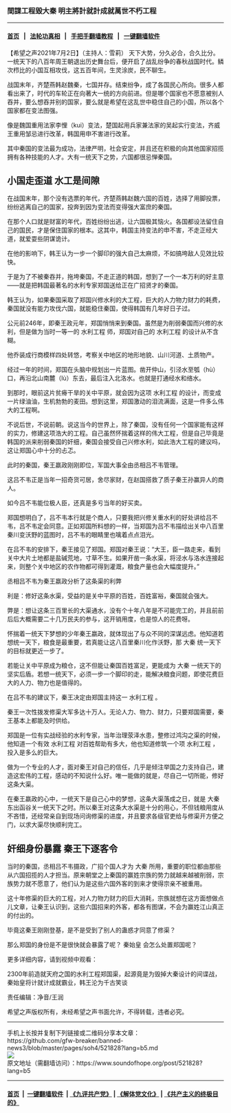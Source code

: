 ### 間諜工程毀大秦 明主將計就計成就萬世不朽工程
------------------------

#### [首页](https://github.com/gfw-breaker/banned-news3/blob/master/README.md) &nbsp;&nbsp;|&nbsp;&nbsp; [法轮功真相](https://github.com/begood0513/basic/blob/master/README.md)  &nbsp;&nbsp;|&nbsp;&nbsp; [手把手翻墙教程](https://github.com/gfw-breaker/guides/wiki)  &nbsp;&nbsp;|&nbsp;&nbsp; [一键翻墙软件](https://github.com/gfw-breaker/nogfw/blob/master/README.md)  



<div><div class="Content__Wrapper sc-1bvya0-0 grZQxZ">
 <p class="meta-top">
  <span class="meta">
   【希望之声2021年7月2日】（主持人：雪莉）
  </span>
  天下大势，分久必合，合久比分。一统天下的八百年周王朝退出历史舞台后，便开启了战乱纷争的春秋战国时代。鳞次栉比的小国互相攻伐，这五百年间，生灵涂炭，民不聊生。
 </p>
 <p>
  战国末年，齐楚燕韩赵魏秦，七国并存。结束纷争，成了各国民心所向。很多人都看出来了，时代的车轮正在向著大一统的方向前进。但是哪个国家也不愿意被别人吞并，要么想吞并别的国家，要么就是希望在这乱世中稳住自己的小国，所以各个国家都在变法图强。
 </p>
 <p>
  像是魏国重用法家李悝（kui）变法，楚国起用兵家兼法家的吴起实行变法，齐威王重用邹忌进行改革，韩国用申不害进行改革。
 </p>
 <p>
  其中秦国的变法最为成功，法律严明，社会安定，并且还在积极的向其他国家招揽拥有各种技能的人才。大有一统天下之势，六国都很忌惮秦国。
 </p>
 <h2>
  <strong>
   小国走歪道 水工是间隙
  </strong>
 </h2>
 <p>
  在战国末年，那个没有选票的年代，齐楚燕韩赵魏六国的百姓，选择了用脚投票，纷纷逃离自己的国家，投奔到因为变法而变得强大富庶的秦国。
 </p>
 <p>
  在那个人口就是财富的年代，百姓纷纷出逃，让六国极其恼火。各国都设法留住自己的国民，才是保住国家的根本。这其中，韩国主持变法的申不害，不走正经大道，就爱耍些阴谋诡计。
 </p>
 <p>
  在他的影响下，韩王认为一步一个脚印的强大自己太麻烦，不如搞垮敌人见效比较快。
 </p>
 <p>
  于是为了不被秦吞并，拖垮秦国，不走正道的韩国，想到了一个一本万利的好主意——就是把韩国最著名的水利专家郑国送给正在广招贤才的秦国。
 </p>
 <p>
  韩王认为，如果秦国采取了郑国兴修水利的大工程，巨大的人力物力财力的耗费，秦国就没有能力攻伐六国，就能稳住秦国，使得韩国有几年好日子过。
 </p>
 <p>
  公元前246年，即秦王政元年，郑国悄悄来到秦国。虽然是为削弱秦国而兴修的水利，但是做为当时一等一的
  <ok href="/term/13753">
   水利工程
  </ok>
  师，郑国对自己的
  <ok href="/term/13753">
   水利工程
  </ok>
  的设计从不含糊。
 </p>
 <p>
  他乔装成行商模样四处转悠，考察关中地区的地形地貌、山川河道、土质物产。
 </p>
 <p>
  经过一年的时间，郑国在头脑中规划出一片蓝图。凿开仲山，引泾水至瓠（hù）口，再沿北山南麓（lù）东去，最后注入北洛水。也就是打通经水和络水。
 </p>
 <p>
  到那时，眼前这片贫瘠干旱的关中平原，就会因为这项
  <ok href="/term/13753">
   水利工程
  </ok>
  的设计，而变成一片绿油油，生机勃勃的麦田。想到这里，郑国激动的泪流满面，这是一件多么伟大的工程啊。
 </p>
 <p>
  不说后世，不说前朝。说这当今的世界上，除了秦国，没有任何一个国家能有这样的实力，修建这项浩大的工程。自己虽然怀揣着这样的伟大工程，但是自己毕竟是韩国的派来削弱秦国的奸细，秦国会接受自己兴修水利，如此浩大工程的建议吗，这让郑国心中十分的忐忑。
 </p>
 <p>
  此时的秦国，秦王嬴政刚刚即位，军国大事全由丞相吕不韦管理。
 </p>
 <p>
  这吕不韦正是当年一招奇货可居，舍尽家财，在赵国搭救了质子秦王孙赢异人的商人。
 </p>
 <p>
  如今吕不韦能位极人臣，还真是多亏当年的好买卖。
 </p>
 <p>
  郑国想明白了，吕不韦本行就是个商人，只要我把兴修关重水利的好处讲给吕不韦，吕不韦定会同意。正如郑国所料想的一样，当郑国为吕不韦描绘出关中八百里秦川变沃野的蓝图时，吕不韦的眼睛里也噙着点点泪光。
 </p>
 <p>
  在吕不韦的安排下，秦王接见了郑国。郑国对秦王说：“大王，臣一路走来，看到关中大片土地都是盐碱荒地，寸草不生。如果开凿一条水渠，将泾水与洛水连接起来，则整个关中地区的农作物都可得到灌溉，粮食产量也会大幅度提升。”
 </p>
 <p>
  丞相吕不韦为秦王嬴政分析了这条渠的利弊
 </p>
 <p>
  利是：修好这条水渠，受益的是关中平原的百姓，百姓富裕，秦国就会强大。
 </p>
 <p>
  弊是：想让这条三百里长的大渠通水，没有个十年八年是不可能完工的，并且前前后后大概需要二十几万民夫的参与，这开销用度，也是惊人的花费呀。
 </p>
 <p>
  怀揣着一统天下梦想的少年秦王嬴政，就体现出了与众不同的深谋远虑。他知道若想统一天下，粮食是最重要，若真能让这八百里秦川化作沃野，那
  <ok href="/term/567470">
   大秦
  </ok>
  统一天下的目标就更近一步了。
 </p>
 <p>
  若能让关中平原成为粮仓，这不但能让秦国百姓富足，更能成为
  <ok href="/term/567470">
   大秦
  </ok>
  一统天下的坚实后盾。若想一统天下，必须一步一个脚印的走，能解决粮食问题，即使花费巨大的人力、物力也是值得的。
 </p>
 <p>
  在吕不韦的建议下，秦王决定由郑国主持这一
  <ok href="/term/13753">
   水利工程
  </ok>
  。
 </p>
 <p>
  秦王一次性拨发修渠大军多达十万人。无论人力、物力、财力，只要郑国需要，秦王基本上都能及时供给。
 </p>
 <p>
  郑国是一位有实战经验的水利专家，当年治理荥泽水患，整修过鸿沟之渠的时候，他知道一个有效
  <ok href="/term/13753">
   水利工程
  </ok>
  对百姓帮助有多大，他也知道修筑一个项
  <ok href="/term/13753">
   水利工程
  </ok>
  ，投入是多么的巨大。
 </p>
 <p>
  做为一个专业的人才，面对秦王对自己的信任，几乎是倾注举国之力支持自己，建造这宏伟的工程，感动的不知说什么好。唯一能做的就是，尽自己一切所能，修好这条大渠。
 </p>
 <p>
  在秦王嬴政的心中，一统天下是自己心中的梦想，这条大渠落成之日，就是
  <ok href="/term/567470">
   大秦
  </ok>
  东出函谷关一统天下之时。所以秦王对这条大水渠是十分的用心，不但钱粮用度从不吝惜，还经常亲自到现场问询修渠的进度，并且要求各级官吏给与修渠开方便之门，以求大渠尽快顺利完工。
 </p>
 <h2>
  <strong>
   奸细身份暴露 秦王下逐客令
  </strong>
 </h2>
 <p>
  当时的秦国，丞相吕不韦摄政，广招个国人才为
  <ok href="/term/567470">
   大秦
  </ok>
  所用，重要的职位都由那些从六国招揽的人才担当。原来朝堂之上秦国的赢姓宗族的势力就越来越被削弱，宗族势力就不愿意了，他们认为是这些六国外客的到来才使得宗亲不被重用。
 </p>
 <p>
  这十年修渠的巨大的工程，对人力物力财力的巨大消耗，宗族就想在这方面想做点儿文章，让秦王认识到，这些六国招来的外客，都各有图谋，不会为赢姓江山真正的付出的。
 </p>
 <p>
  毕竟这秦王刚刚登基，是不是受到了别人的蛊惑才同意了修渠？
 </p>
 <p>
  那么郑国的身份是不是很快就会暴露了呢？
  <ok href="/term/6640">
   秦始皇
  </ok>
  会怎么处置郑国呢？
 </p>
 <p>
  更多详细内容，请到视频中观看：
 </p>
 <p>
  <ok href="https://youtu.be/Jf6HbGXvJKg">
   2300年前造就天府之国的水利工程郑国渠，起源竟是为毁掉大秦设计的间谍战， 秦始皇将计就计成就霸业，韩王沦为千古笑谈
  </ok>
 </p>
 <p class="meta-btm">
  责任编辑：净音/王润
 </p>
 <p class="meta-btm">
  希望之声版权所有，未经希望之声书面允许，不得转载，违者必究。
 </p>
</div>
</div>
<hr/>
手机上长按并复制下列链接或二维码分享本文章：<br/>
https://github.com/gfw-breaker/banned-news3/blob/master/pages/soh4/521828?lang=b5.md <br/>
<a href='https://github.com/gfw-breaker/banned-news3/blob/master/pages/soh4/521828?lang=b5.md'><img src='https://github.com/gfw-breaker/banned-news3/blob/master/pages/soh4/521828?lang=b5.md.png'/></a> <br/>
原文地址（需翻墙访问）：https://www.soundofhope.org/post/521828?lang=b5


------------------------
#### [首页](https://github.com/gfw-breaker/banned-news3/blob/master/README.md) &nbsp;|&nbsp; [一键翻墙软件](https://github.com/gfw-breaker/nogfw/blob/master/README.md) &nbsp;| [《九评共产党》](https://github.com/gfw-breaker/9ping.md/blob/master/README.md#九评之一评共产党是什么) | [《解体党文化》](https://github.com/gfw-breaker/jtdwh.md/blob/master/README.md) | [《共产主义的终极目的》](https://github.com/gfw-breaker/gczydzjmd.md/blob/master/README.md)


<img src='http://gfw-breaker.win/banned-news3/pages/soh4/521828?lang=b5.md' width='0px' height='0px'/>